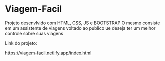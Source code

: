 # Viagem-Facil

Projeto desenvlvido com HTML, CSS, JS e BOOTSTRAP
O mesmo consiste em um assistente de viagens voltado ao publico ue deseja ter um melhor controle sobre suas viagens 


Link do projeto: 

https://viagem-facil.netlify.app/index.html
